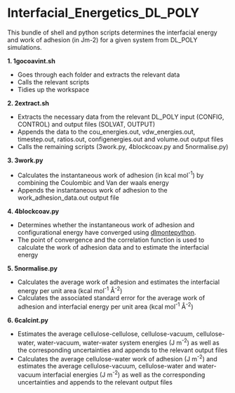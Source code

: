 # Interfacial_Energetics_DL_POLY

This bundle of shell and python scripts determines the interfacial energy and work of adhesion (in Jm-2) for a given system from DL_POLY simulations.

**1.	1gocoavint.sh**	

* Goes through each folder and extracts the relevant data
* Calls the relevant scripts
* Tidies up the workspace

**2. 2extract.sh**

* Extracts the necessary data from the relevant DL_POLY input (CONFIG, CONTROL) and output files (SOLVAT, OUTPUT)
* Appends the data to the cou_energies.out, vdw_energies.out, timestep.out, ratios.out, configenergies.out and volume.out output files
* Calls the remaining scripts (3work.py, 4blockcoav.py and 5normalise.py)

**3.	3work.py**	

* Calculates the instantaneous work of adhesion (in kcal mol<sup>-1</sup>) by combining the Coulombic and Van der waals energy
* Appends the instantaneous work of adhesion to the work_adhesion_data.out output file

**4.	4blockcoav.py**	

* Determines whether the instantaneous work of adhesion and configurational energy have converged using [dlmontepython](https://gitlab.com/dl_monte/dlmontepython).
* The point of convergence and the correlation function is used to calculate the work of adhesion data and to estimate the interfacial energy 

**5.	5normalise.py**	

* Calculates the average work of adhesion and estimates the interfacial energy per unit area (kcal mol<sup>-1</sup> Å<sup>-2</sup>)
* Calculates the associated standard error for the average work of adhesion and interfacial energy per unit area (kcal mol<sup>-1</sup> Å<sup>-2</sup>)

**6.	6calcint.py**

* Estimates the average cellulose-cellulose, cellulose-vacuum, cellulose-water, water-vacuum, water-water system energies (J m<sup>-2</sup>) as well as the corresponding uncertainties and appends to the relevant output files
* Calculates the average cellulose-water work of adhesion (J m<sup>-2</sup>) and estimates the average cellulose-vacuum, cellulose-water and water-vacuum interfacial energies (J m<sup>-2</sup>) as well as the corresponding uncertainties and appends to the relevant output files
